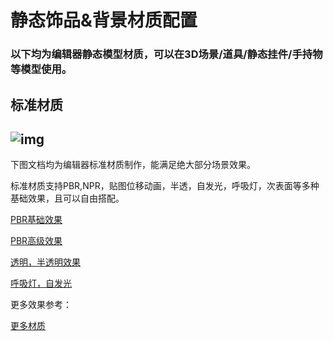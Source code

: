# 静态饰品&背景材质配置

### 以下均为编辑器静态模型材质，可以在3D场景/道具/静态挂件/手持物等模型使用。

## 标准材质

## ![img](https://arkimg.ark.online/1730268265449-2.png)

下图文档均为编辑器标准材质制作，能满足绝大部分场景效果。

标准材质支持PBR,NPR，贴图位移动画，半透，自发光，呼吸灯，次表面等多种基础效果，且可以自由搭配。

[PBR基础效果](./7_4_1_PBR-Basic-Effects)

[PBR高级效果](./7_4_2_PBR-Advanced-Effects)

[透明，半透明效果](./7_4_3_Transparent)

[呼吸灯，自发光](./7_4_4_Breathing-Lamp)

更多效果参考：

[更多材质](../ArtResource-course/Scene/17-0-Material-Practice)
